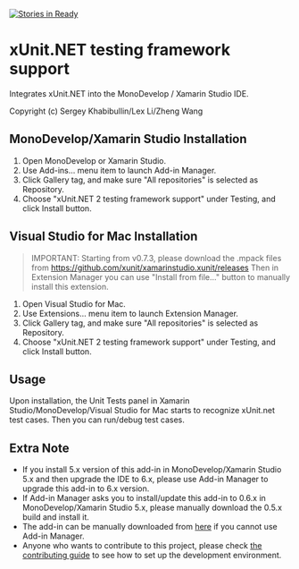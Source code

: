 [![Stories in Ready](https://badge.waffle.io/xunit/xamarinstudio.xunit.svg?label=ready&title=Ready)](http://waffle.io/xunit/xamarinstudio.xunit) 

xUnit.NET testing framework support
===================================
Integrates xUnit.NET into the MonoDevelop / Xamarin Studio IDE.

Copyright (c) Sergey Khabibullin/Lex Li/Zheng Wang

MonoDevelop/Xamarin Studio Installation
---------------------------------------
1. Open MonoDevelop or Xamarin Studio.
1. Use Add-ins... menu item to launch Add-in Manager.
1. Click Gallery tag, and make sure "All repositories" is selected as Repository.
1. Choose "xUnit.NET 2 testing framework support" under Testing, and click Install button.

Visual Studio for Mac Installation
----------------------------------
> IMPORTANT: Starting from v0.7.3, please download the .mpack files from https://github.com/xunit/xamarinstudio.xunit/releases
> Then in Extension Manager you can use "Install from file..." button to manually install this extension.

1. Open Visual Studio for Mac.
1. Use Extensions... menu item to launch Extension Manager.
1. Click Gallery tag, and make sure "All repositories" is selected as Repository.
1. Choose "xUnit.NET 2 testing framework support" under Testing, and click Install button.

Usage
-----
Upon installation, the Unit Tests panel in Xamarin Studio/MonoDevelop/Visual Studio for Mac starts to recognize xUnit.net test cases. Then you can run/debug test cases.

Extra Note
----------
* If you install 5.x version of this add-in in MonoDevelop/Xamarin Studio 5.x and then upgrade the IDE to 6.x, please use Add-in Manager to upgrade this add-in to 6.x version.
* If Add-in Manager asks you to install/update this add-in to 0.6.x in MonoDevelop/Xamarin Studio 5.x, please manually download the 0.5.x build and install it.
* The add-in can be manually downloaded from [here](http://addins.monodevelop.com/Project/Index/220) if you cannot use Add-in Manager.
* Anyone who wants to contribute to this project, please check [the contributing guide](https://github.com/xunit/xamarinstudio.xunit/blob/master/CONTRIBUTING.md) to see how to set up the development environment.
